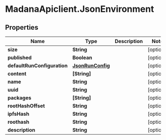 # MadanaApiclient.JsonEnvironment

## Properties

Name | Type | Description | Notes
------------ | ------------- | ------------- | -------------
**size** | **String** |  | [optional] 
**published** | **Boolean** |  | [optional] 
**defaultRunConfiguration** | [**JsonRunConfig**](JsonRunConfig.md) |  | [optional] 
**content** | **[String]** |  | [optional] 
**name** | **String** |  | [optional] 
**uuid** | **String** |  | [optional] 
**packages** | **[String]** |  | [optional] 
**rootHashOffset** | **String** |  | [optional] 
**ipfsHash** | **String** |  | [optional] 
**roothash** | **String** |  | [optional] 
**description** | **String** |  | [optional] 


